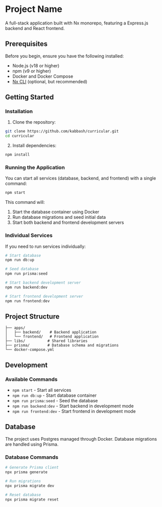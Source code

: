 # Project Name

A full-stack application built with Nx monorepo, featuring a Express.js backend and React frontend.

## Prerequisites

Before you begin, ensure you have the following installed:
- Node.js (v18 or higher)
- npm (v9 or higher)
- Docker and Docker Compose
- [Nx CLI](https://nx.dev/getting-started/nx-setup) (optional, but recommended)

## Getting Started

### Installation

1. Clone the repository:
```bash
git clone https://github.com/kabbash/curricular.git
cd curricular
```

2. Install dependencies:
```bash
npm install
```

### Running the Application

You can start all services (database, backend, and frontend) with a single command:

```bash
npm start
```

This command will:
1. Start the database container using Docker
2. Run database migrations and seed initial data
3. Start both backend and frontend development servers

### Individual Services

If you need to run services individually:

```bash
# Start database
npm run db:up

# Seed database
npm run prisma:seed

# Start backend development server
npm run backend:dev

# Start frontend development server
npm run frontend:dev
```

## Project Structure

```
├── apps/
│   ├── backend/    # Backend application
│   └── frontend/   # Frontend application
├── libs/          # Shared libraries
├── prisma/        # Database schema and migrations
└── docker-compose.yml
```

## Development

### Available Commands

- `npm start` - Start all services
- `npm run db:up` - Start database container
- `npm run prisma:seed` - Seed the database
- `npm run backend:dev` - Start backend in development mode
- `npm run frontend:dev` - Start frontend in development mode

## Database

The project uses Postgres managed through Docker. Database migrations are handled using Prisma.

### Database Commands

```bash
# Generate Prisma client
npx prisma generate

# Run migrations
npx prisma migrate dev

# Reset database
npx prisma migrate reset
```